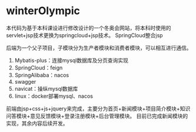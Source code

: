 # winterOlympic

本代码为基于本科课设进行修改设计的一个冬奥会网站，将本科时使用的servlet+jsp技术更换为springcloud+jsp技术。
SpringCloud整合jsp

后端为一个父子项目，子模块分为生产者模块和消费者模块，可以相互进行通信。 

1. Mybatis-plus：连接mysql数据库及分页查询实现
2. SpringCloud：feign
3. SpringAlibaba：nacos
4. swagger
5. navicat：操纵mysql数据库
6. linux：docker部署mysql、nacos

前端由jsp+css+js+jquery来完成，主要分为首页+新闻模块+项目简介模块+知识问答模块+意见反馈模块+登录注册模块+后台管理模块。
目前已完成新闻模块的实现，其余内容后续开发。
